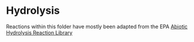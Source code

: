 # Hydrolysis

Reactions within this folder have mostly been adapted from the EPA [Abiotic Hydrolysis Reaction Library](https://qed.epa.gov/static_qed/cts_app/docs/Hydrolysis%20Lib%20HTML/HydrolysisRxnLib_ver1-8.htm#Scheme_22)


